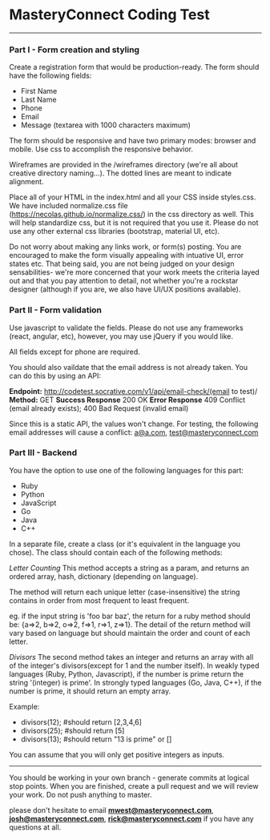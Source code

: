 # MasteryConnect Coding Test #

---

### Part I - Form creation and styling

Create a registration form that would be production-ready. The form should have the following fields:
* First Name
* Last Name
* Phone
* Email
* Message (textarea with 1000 characters maximum) 

The form should be responsive and have two primary modes: browser and mobile.  Use css to accomplish the responsive behavior.

Wireframes are provided in the /wireframes directory (we're all about creative directory naming...).  The dotted lines are meant to indicate alignment.

Place all of your HTML in the index.html and all your CSS inside styles.css.  We have included normalize.css file (https://necolas.github.io/normalize.css/) in the css directory as well.  This will help standardize css, but it is not required that you use it.  Please do not use any other external css libraries (bootstrap, material UI, etc).

Do not worry about making any links work, or form(s) posting.  You are encouraged to make the form visually appealing with intuative UI, error states etc. That being said, you are not being judged on your design sensabilities- we're more concerned that your work meets the criteria layed out and that you pay attention to detail, not whether you're a rockstar designer (although if you are, we also have UI/UX positions available).


### Part II - Form validation

Use javascript to validate the fields.  Please do not use any frameworks (react, angular, etc), however, you may use jQuery if you would like.

All fields except for phone are required.

You should also vaildate that the email address is not already taken.  You can do this by using an API:

**Endpoint:** http://codetest.socrative.com/v1/api/email-check/(email to test)/
**Method:** GET
**Success Response** 200 OK
**Error Response** 409 Conflict (email already exists); 400 Bad Request (invalid email)

Since this is a static API, the values won't change.  For testing, the following email addresses will cause a conflict: a@a.com, test@masteryconnect.com


### Part III - Backend

You have the option to use one of the following languages for this part: 
* Ruby
* Python
* JavaScript
* Go
* Java
* C++

In a separate file, create a class (or it's equivalent in the language you chose). The class should contain each of the following methods:

_Letter Counting_
This method accepts a string as a param, and returns an ordered array, hash, dictionary (depending on language).

The method will return each unique letter (case-insensitive) the string contains in order from most frequent to least frequent.

eg. if the input string is 'foo bar baz', the return for a ruby method should be: {a=>2, b=>2, o=>2, f=>1, r=>1, z=>1}. The detail of the return method will vary based on language but should maintain the order and count of each letter.

_Divisors_
The second method takes an integer and returns an array with all of the integer's divisors(except for 1 and the number itself). In weakly typed languages (Ruby, Python, Javascript), if the number is prime return the string '(integer) is prime'.  In strongly typed languages (Go, Java, C++), if the number is prime, it should return an empty array.

Example:

* divisors(12); #should return [2,3,4,6]
* divisors(25); #should return [5]
* divisors(13); #should return "13 is prime" or []

You can assume that you will only get positive integers as inputs.

---

You should be working in your own branch - generate commits at logical stop points. When you are finished, create a pull request and we will review your work. Do not push anything to master.

please don't hesitate to email **mwest@masteryconnect.com**, **josh@masteryconnect.com**, **rick@masteryconnect.com** if you have any questions at all.